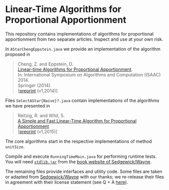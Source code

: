 # Linear-Time Algorithms for Proportional Apportionment

This repository contains implementations of algorithms for proportional 
apportionment from two separate articles. Inspect and use at your own risk.

In `AStarChengEppstein.java` we provide an implementation of the algorithm
proposed in

> Cheng, Z. and Eppstein, D.  
> [Linear-time Algorithms for Proportional Apportionment](http://link.springer.com/chapter/10.1007/978-3-319-13075-0_46).  
> In: International Symposium on Algorithms and Computation (ISAAC) 2014.  
> Springer (2014)  
> [[preprint](http://arxiv.org/abs/1409.2603) (v1,2014)]

Files `SelectAStar{Naive}?.java` contain implementations
of the algorithms we have presented in

> Reitzig, R. and Wild, S.  
> [A Simple and Fast Linear-Time Algorithm for Proportional Apportionment]()  
> [[preprint]() (v1,2015)]

The core algorithms start in the respective implementations of method `unitSize`.

Compile and execute `RunningTimeMain.java` for performing runtime tests.
You will need [`stdlib.jar`](http://introcs.cs.princeton.edu/stdlib/stdlib.jar)
from the [book website of Sedgewick/Wayne](http://algs4.cs.princeton.edu/code/).

The remaining files provide interfaces and utility code. 
Some files are taken or adapted from 
  [Sedgewick/Wayne](http://algs4.cs.princeton.edu/23quicksort/QuickPedantic.java.html)
with our thanks; we re-release their files in agreement with their 
license statement (see Q + A [here](http://algs4.cs.princeton.edu/code/)).
